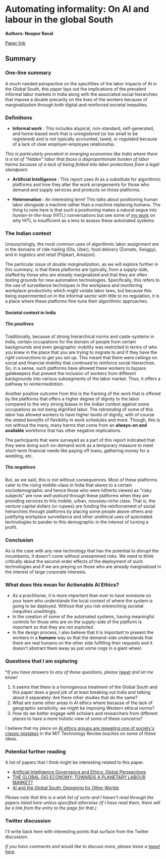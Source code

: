 # Automating informality: On AI and labour in the global South

**Authors: Noopur Raval**

[Paper link](https://www.giswatch.org/node/6202)

## Summary 

### One-line summary

A much needed perspective on the specifities of the labor impacts of AI in the Global South, this paper lays out the implications of the prevalent informal labor markets in India along with the associated social hierarchies that impose a double precarity on the lives of the workers because of marginalization through both digital and reinforced societal inequities.

### Definitions

* **Informal work** : This includes atypical, non-standard, self-generated, and home-based work that is unregistered (or too small to be registered) and is not typically accounted, taxed, or regulated because of a lack of clear employer-employee relationship.

*This is particularly prevalent in emerging economies like India where there is a lot of "hidden" labor that faces a disproportionate burden of labor harms because of a lack of being folded into labor protections from a legal standpoint.*

* **Artificial Intelligence** : This report uses AI as a substitute for algorithmic platforms and how they alter the work arrangements for those who demand and supply services and products on those platforms.

* **Heteromation** : An interesting term! This talks about positioning human labor *alongside* a machine rather than a machine replacing humans. The thing to note here is that such a positioning makes a natural segue into *human-in-the-loop* (HITL) conversations but see some of [my work](https://atg-abhishek.github.io) on why HITL is insufficient as a lens to assess these automated systems.

### The Indian context

Unsurprisingly, the most common uses of algorithmic labor assignment are in the domains of ride-hailing (Ola, Uber), food delivery (Zomato, Swiggy), and in logistics and retail (Flipkart, Amazon). 

The particular issue of *double marginalization*, as we will explore further in this summary, is that these platforms are typically, from a supply-side, staffed by those who are already marginalized and that they are often testing grounds for new automation technologies.
Specifically, this refers to the use of surveillance techniques in the workplace and monitoring workplace productivity which might violate labor laws, but because this being experimented on in the informal sector with little to no regulation, it is a place where these platforms fine-tune their algorithmic approaches.

#### Societal context in India 

##### The positives

Traditionally, because of strong hierarchical norms and caste-systems in India, certain occupations for the domain of people from certain backgrounds and even geographic mobility was restricted in terms of who you knew in the place that you are trying to migrate to and if they have the *right connections* to get you set up.
This meant that there were ceilings on social and financial mobility that continued to reinforce social hierarchies. 
So, in a sense, such platforms have allowed these workers to bypass gatekeepers that prevent the inclusion of workers from different backgrounds into various subsegments of the labor market. Thus, it offers a pathway to *reintermediation*.

Another positive outcome from this is the framing of the work that is offered by the platforms that offers a higher degree of dignity to the labor compared to the very strong biases in the Indian context against some occupations as not being dignified labor. 
The *rebranding* of some of this labor has allowed workers to have higher levels of dignity, with of course the *stated benefits* of flexibility in work schedules and more. Though, this is not without the many, many harms that come from an **always-on and available** workforce that has other negative implications. 

The participants that were surveyed as a part of this report indicated that they were doing such on-demand work as a temporary measure to meet short-term financial needs like paying off loans, gathering money for a wedding, etc.

##### The negatives

But, as we said, this is not without consequences. 
Most of these platforms cater to the rising middle-class in India that skews to a certain sociodemographic and hence those who were hitherto viewed as "risky subjects" are now *well-policed* through these platforms when they are providing services to this mobile, urban, *nouveau-riche* class. 
That is, the venture capital dollars (or rupees) are funding the reinforcement of social hierarchies through platforms by placing some people above others and justifying workplace surveillance and other unethical uses of automated technologies to pander to this demographic in the interest of turning a profit. 

### Conclusion 

As is the case with any new technology that has the potential to *disrupt* the incumbents, it doesn't come without unexamined risks. We need to think critically about the second-order effects of the deployment of such technologies and if we are preying on those who are already marginalized in the interest of large corporate interests. 

### What does this mean for Actionable AI Ethics?

* As a practitioner, it is more important than ever to have someone on your team who understands the local context of where the system is going to be deployed. Without that you risk entrenching societal inequities unwittingly. 
* In the creation of some of the automated systems, having meaningful controls for those who are on the supply-side of the platform is important so that they are not exploited. 
* In the design process, I also believe that it is important to present the workers in a **humane** way so that the demand-side understands that there are real humans on the other side fulfilling their requests and it doesn't abstract them away as just some cogs in a giant wheel.

### Questions that I am exploring

**If you have answers to any of these questions, please [tweet](https://twitter.com/actionable_ai/status/1322044315863048192?s=20) and let me know!*

1. It seems that there is a homogenous treatment of the Global South and this paper does a good job of at least breaking out India and talking about it separately. Are there other studies that do the same? 
2. What are some other areas in AI ethics where because of the lack of geographic sensitivity, we might be imposing Western ethical norms? 
3. How do we better engage with scholars and researchers from different places to have a more holistic view of some of these concerns? 

I believe that my piece on [AI ethics groups are repeating one of society's classic mistakes](https://www.technologyreview.com/2020/09/14/1008323/ai-ethics-representation-artificial-intelligence-opinion/) in the MIT Technology Review touches on some of these ideas.

### Potential further reading

A list of papers that I think might be interesting related to this paper.

* [Artificial Intelligence Governance and Ethics: Global Perspectives](https://arxiv.org/abs/1907.03848) 
* [THE GLOBAL GIG ECONOMY: TOWARDS A PLANETARY LABOUR MARKET?](https://ora.ox.ac.uk/objects/uuid:f3bf8e6a-9f42-4b16-8f81-73f0ae8aad4f/download_file?file_format=pdf&safe_filename=Planetary%2BLabour%2BMarket%2B3.pdf&type_of_work=Journal+article)
* [AI and the Global South: Designing for Other Worlds](https://papers.ssrn.com/sol3/papers.cfm?abstract_id=3403010)

*Please note that this is a wish list of sorts and I haven't read through the papers listed here unless specified otherwise (if I have read them, there will be a link from the entry to the page for that.)*

### Twitter discussion

I'll write back here with interesting points that surface from the Twitter discussion. 

*If you have comments and would like to discuss more, please leave a [tweet here](https://twitter.com/actionable_ai/status/1322044315863048192?s=20).*